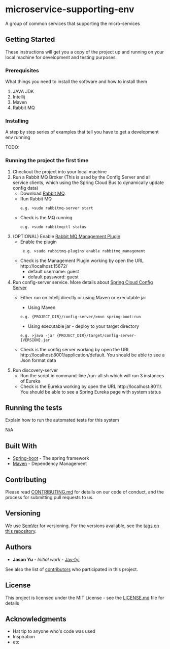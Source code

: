 # microservice-supporting-env
A group of common services that supporting the micro-services


## Getting Started

These instructions will get you a copy of the project up and running on your local machine for development and testing purposes.

### Prerequisites

What things you need to install the software and how to install them

1. JAVA JDK
2. Intellij
3. Maven
4. Rabbit MQ


### Installing

A step by step series of examples that tell you have to get a development env running

TODO:

### Running the project the first time

1. Checkout the project into your local machine
2. Run a Rabbit MQ Broker (This is used by the Config Server and all service clients, which using the Spring Cloud Bus to dynamically update config data)
    - Download [Rabbit MQ](https://www.rabbitmq.com/download.html).
    - Run Rabbit MQ
       ```
       e.g. >sudo rabbitmq-server start
       ```
    - Check is the MQ running
       ```
       e.g. >sudo rabbitmqctl status
       ```
3. (OPTIONAL) Enable [Rabbit MQ Management Plugin](https://www.rabbitmq.com/management.html)
    - Enable the plugin
      ```
       e.g. >sudo rabbitmq-plugins enable rabbitmq_management
       ```
    - Check is the Management Plugin working by open the URL http://localhost:15672/
      - default username: guest
      - default password: guest
4. Run config-server service. More details about [Spring Cloud Config Server](https://cloud.spring.io/spring-cloud-config/spring-cloud-config.html)
   - Either run on Intellj directly or using Maven or executable jar
        - Using Maven
        ```
        e.g. {PROJECT_DIR}/config-server/>mvn spring-boot:run
        ```
        - Using executable jar - deploy to your target directory
        ```
        e.g. >java -jar {PROJECT_DIR}/target/config-server-{VERSION}.jar
        ```

   - Check is the config server working by open the URL http://localhost:8001/application/default. You should be able to see a Json format data
5. Run discovery-server
   - Run the script in command-line /run-all.sh which will run 3 instances of Eureka
   - Check is the Eureka working by open the URL http://localhost:8011/. You should be able to see a Spring Eureka page with system status
 

## Running the tests

Explain how to run the automated tests for this system

N/A

## Built With

* [Spring-boot](https://projects.spring.io/spring-boot/) - The spring framework
* [Maven](https://maven.apache.org/) - Dependency Management

## Contributing

Please read [CONTRIBUTING.md](https://gist.github.com/PurpleBooth/b24679402957c63ec426) for details on our code of conduct, and the process for submitting pull requests to us.

## Versioning

We use [SemVer](http://semver.org/) for versioning. For the versions available, see the [tags on this repository](https://github.com/jay-fyi/microservice-supporting-env/tags).

## Authors

* **Jason Yu** - *Initial work* - [Jay-fyi](https://github.com/jay-fyi)

See also the list of [contributors](https://github.com/your/project/contributors) who participated in this project.

## License

This project is licensed under the MIT License - see the [LICENSE.md](LICENSE.md) file for details

## Acknowledgments

* Hat tip to anyone who's code was used
* Inspiration
* etc
